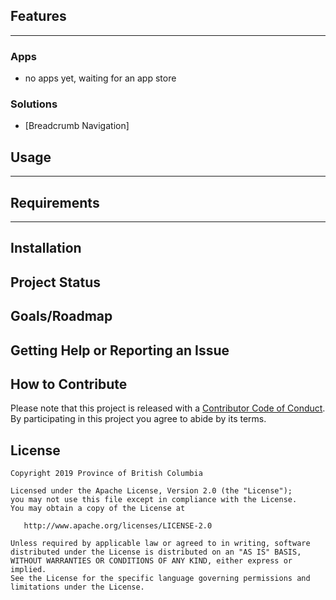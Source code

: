 ## Features
-----------
### Apps
- no apps yet, waiting for an app store
### Solutions
- [Breadcrumb Navigation]

## Usage
--------

## Requirements
---------------

## Installation

## Project Status

## Goals/Roadmap

## Getting Help or Reporting an Issue

## How to Contribute

Please note that this project is released with a [Contributor Code of Conduct](CODE_OF_CONDUCT.md). By participating in this project you agree to abide by its terms.

## License

    Copyright 2019 Province of British Columbia

    Licensed under the Apache License, Version 2.0 (the "License");
    you may not use this file except in compliance with the License.
    You may obtain a copy of the License at

       http://www.apache.org/licenses/LICENSE-2.0

    Unless required by applicable law or agreed to in writing, software
    distributed under the License is distributed on an "AS IS" BASIS,
    WITHOUT WARRANTIES OR CONDITIONS OF ANY KIND, either express or implied.
    See the License for the specific language governing permissions and
    limitations under the License.
